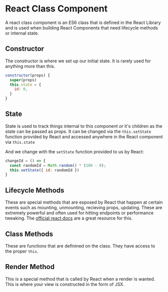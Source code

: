 # React Class Component
A react class component is an ES6 class that is defined in the React Library and
is used when building React Components that need lifecycle methods or internal
state.

## Constructor
The constructor is where we set up our initial state. It is rarely used for
anything more than this.

```jsx
constructor(props) {
  super(props)
  this.state = {
    id: 0,
  }
}
```

## State
State is used to track things internal to this component _or_ it's children as
the state can be passed as props. It can be changed via the `this.setState`
function provided by React and accessed anywhere in the React component via
`this.state`

And we change with the `setState` function provided to us by React:
```jsx
changeId = () => {
  const randomId = Math.random() * (100 - 0);
  this.setState({ id: randomId })
}
```

## Lifecycle Methods
These are special methods that are exposed by React that happen at certain
events such as mounting, unmounting, recieving props, updating. These are
extremely powerful and often used for hitting endpoints or performance tweaking.
The [official react
docs](https://reactjs.org/docs/react-component.html#the-component-lifecycle) are a great resource for this.

## Class Methods
These are functions that are definined on the class. They have access to the
proper `this`.

## Render Method
This is a special method that is called by React when a render is wanted. This
is where your view is constructed in the form of JSX.
